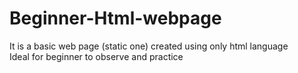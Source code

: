 # Beginner-Html-webpage
It is a basic web page (static one) created using only html language  
Ideal for beginner to observe and practice

